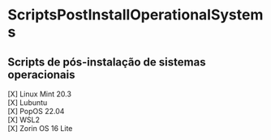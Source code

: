 # ScriptsPostInstallOperationalSystems
## Scripts de pós-instalação de sistemas operacionais

[X] Linux Mint 20.3<br/>
[X] Lubuntu<br/>
[X] PopOS 22.04<br/>
[X] WSL2<br/>
[X] Zorin OS 16 Lite<br/>